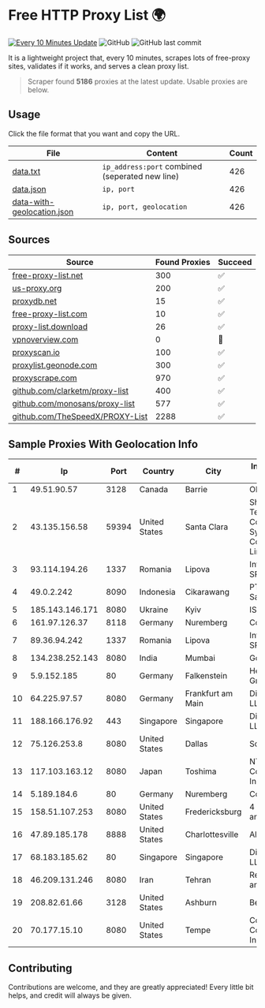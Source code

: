 
# Free HTTP Proxy List 🌍

[![Every 10 Minutes Update](https://github.com/mertguvencli/http-proxy-list/actions/workflows/main.yml/badge.svg?branch=main)](https://github.com/mertguvencli/http-proxy-list/actions/workflows/main.yml)
![GitHub](https://img.shields.io/github/license/mertguvencli/http-proxy-list)
![GitHub last commit](https://img.shields.io/github/last-commit/mertguvencli/http-proxy-list)

It is a lightweight project that, every 10 minutes, scrapes lots of free-proxy sites, validates if it works, and serves a clean proxy list.


> Scraper found **5186** proxies at the latest update. Usable proxies are below.

## Usage

Click the file format that you want and copy the URL.


|File|Content|Count|
|----|-------|-----|
|[data.txt](https://raw.githubusercontent.com/mertguvencli/http-proxy-list/main/proxy-list/data.txt)|`ip_address:port` combined (seperated new line)|426|
|[data.json](https://raw.githubusercontent.com/mertguvencli/http-proxy-list/main/proxy-list/data.json)|`ip, port`|426|
|[data-with-geolocation.json](https://raw.githubusercontent.com/mertguvencli/http-proxy-list/main/proxy-list/data-with-geolocation.json)|`ip, port, geolocation`|426|

## Sources

|Source|Found Proxies|Succeed|
|------|-------------|-------|
|[free-proxy-list.net](https://free-proxy-list.net)|300|✅|
|[us-proxy.org](https://www.us-proxy.org)|200|✅|
|[proxydb.net](http://proxydb.net)|15|✅|
|[free-proxy-list.com](https://free-proxy-list.com/?page=&port=&type%5B%5D=http&type%5B%5D=https&up_time=0&search=Search)|10|✅|
|[proxy-list.download](https://www.proxy-list.download/HTTP)|26|✅|
|[vpnoverview.com](https://vpnoverview.com/privacy/anonymous-browsing/free-proxy-servers)|0|🚫|
|[proxyscan.io](https://www.proxyscan.io)|100|✅|
|[proxylist.geonode.com](https://proxylist.geonode.com/api/proxy-list?limit=300&page=1&sort_by=lastChecked&sort_type=desc&protocols=http,https)|300|✅|
|[proxyscrape.com](https://api.proxyscrape.com/v2/?request=displayproxies&protocol=http&timeout=10000&country=all&ssl=all&anonymity=all)|970|✅|
|[github.com/clarketm/proxy-list](https://raw.githubusercontent.com/clarketm/proxy-list/master/proxy-list-raw.txt)|400|✅|
|[github.com/monosans/proxy-list](https://raw.githubusercontent.com/monosans/proxy-list/main/proxies/http.txt)|577|✅|
|[github.com/TheSpeedX/PROXY-List](https://raw.githubusercontent.com/TheSpeedX/PROXY-List/master/http.txt)|2288|✅|


## Sample Proxies With Geolocation Info

|#|Ip|Port|Country|City|Internet Service Provider|
|-|--|----|-------|----|-------------------------|
|1|49.51.90.57|3128|Canada|Barrie|OPHL|
|2|43.135.156.58|59394|United States|Santa Clara|Shenzhen Tencent Computer Systems Company Limited|
|3|93.114.194.26|1337|Romania|Lipova|Interkvm Host SRL|
|4|49.0.2.242|8090|Indonesia|Cikarawang|PT Usaha Adi Sanggoro|
|5|185.143.146.171|8080|Ukraine|Kyiv|ISP UTELS|
|6|161.97.126.37|8118|Germany|Nuremberg|Contabo GmbH|
|7|89.36.94.242|1337|Romania|Lipova|Interkvm Host SRL|
|8|134.238.252.143|8080|India|Mumbai|Google LLC|
|9|5.9.152.185|80|Germany|Falkenstein|Hetzner Online GmbH|
|10|64.225.97.57|8080|Germany|Frankfurt am Main|DigitalOcean, LLC|
|11|188.166.176.92|443|Singapore|Singapore|DigitalOcean, LLC|
|12|75.126.253.8|8080|United States|Dallas|SoftLayer|
|13|117.103.163.12|8080|Japan|Toshima|NTT PC Communications, Inc.|
|14|5.189.184.6|80|Germany|Nuremberg|Contabo GmbH|
|15|158.51.107.253|8080|United States|Fredericksburg|4 ip Technology and Media, LLC|
|16|47.89.185.178|8888|United States|Charlottesville|Alibaba.com LLC|
|17|68.183.185.62|80|Singapore|Singapore|DigitalOcean, LLC|
|18|46.209.131.246|8080|Iran|Tehran|Respina Network and Beyound|
|19|208.82.61.66|3128|United States|Ashburn|Bernardi Sounds|
|20|70.177.15.10|8080|United States|Tempe|Cox Communications Inc.|



## Contributing

Contributions are welcome, and they are greatly appreciated! Every
little bit helps, and credit will always be given.

